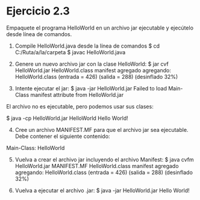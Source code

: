 # Ejercicio 2.3

Empaquete el programa HelloWorld en un archivo jar ejecutable y ejecútelo desde línea de comandos.

1. Compile HelloWorld.java desde la línea de comandos
$ cd C:/Ruta/a/la/carpeta
$ javac HelloWorld.java

2. Genere un nuevo archivo jar con la clase HelloWorld:
$ jar cvf HelloWorld.jar HelloWorld.class
manifest agregado
agregando: HelloWorld.class (entrada = 426) (salida = 288) (desinflado 32%)

3. Intente ejecutar el jar:
$ java -jar HelloWorld.jar
Failed to load Main-Class manifest attribute from
HelloWorld.jar

El archivo no es ejecutable, pero podemos usar sus clases:

$ java -cp HelloWorld.jar HelloWorld
Hello World!

4. Cree un archivo MANIFEST.MF para que el archivo jar sea ejecutable. Debe contener el siguiente contenido:

Main-Class: HelloWorld

5. Vuelva a crear el archivo jar incluyendo el archivo Manifest:
$ java cvfm HelloWorld.jar MANIFEST.MF HelloWorld.class
manifest agregado
agregando: HelloWorld.class (entrada = 426) (salida = 288) (desinflado 32%)

6. Vuelva a ejecutar el archivo .jar:
$ java -jar HelloWorld.jar 
Hello World!